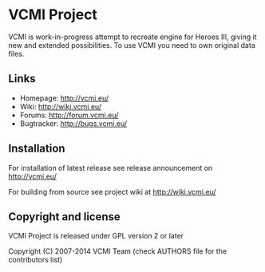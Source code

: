 # VCMI Project
VCMI is work-in-progress attempt to recreate engine for Heroes III, giving it new and extended possibilities. To use VCMI you need to own original data files.

## Links

 * Homepage:   http://vcmi.eu/
 * Wiki:       http://wiki.vcmi.eu/
 * Forums:     http://forum.vcmi.eu/
 * Bugtracker: http://bugs.vcmi.eu/

## Installation
For installation of latest release see release announcement on http://vcmi.eu/

For building from source see project wiki at http://wiki.vcmi.eu/

## Copyright and license

VCMI Project is released under GPL version 2 or later

Copyright (C) 2007-2014  VCMI Team (check AUTHORS file for the contributors list)
